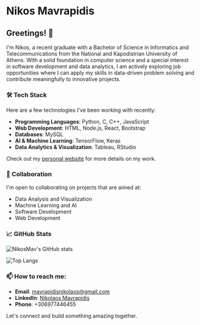 # Nikos Mavrapidis

## Greetings! 👋

I'm Nikos, a recent graduate with a Bachelor of Science in Informatics and Telecommunications from the National and Kapodistrian University of Athens. With a solid foundation in computer science and a special interest in software development and data analytics, I am actively exploring job opportunities where I can apply my skills in data-driven problem solving and contribute meaningfully to innovative projects.

### 🛠 Tech Stack

Here are a few technologies I've been working with recently:

- **Programming Languages**: Python, C, C++, JavaScript
- **Web Development**: HTML, Node.js, React, Bootstrap
- **Databases**: MySQL
- **AI & Machine Learning**: TensorFlow, Keras
- **Data Analytics & Visualization**: Tableau, RStudio

Check out my [personal website](https://nikosmav.github.io) for more details on my work.

### 🤝 Collaboration

I'm open to collaborating on projects that are aimed at:

- Data Analysis and Visualization
- Machine Learning and AI
- Software Development
- Web Development

### 📈 GitHub Stats

![NikosMav's GitHub stats](https://github-readme-stats.vercel.app/api?username=NikosMav&show_icons=true&theme=radical)

![Top Langs](https://github-readme-stats.vercel.app/api/top-langs/?username=NikosMav&layout=compact&theme=radical&langs_count=10)

### 📫 How to reach me:

- **Email**: mavrapidisnikolaos@gmail.com
- **LinkedIn**: [Nikolaos Mavrapidis](https://www.linkedin.com/in/nikolaos-mavrapidis-990314194)
- **Phone**: +306977446455

Let's connect and build something amazing together.

